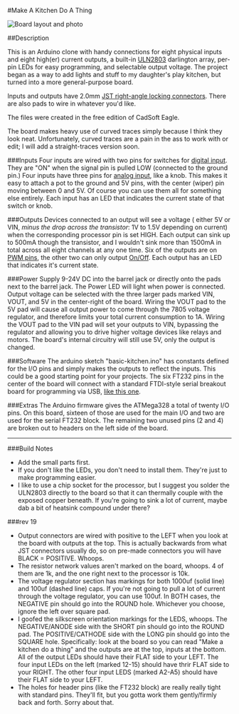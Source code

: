#Make A Kitchen Do A Thing

![Board layout and photo](http://dl.dropbox.com/u/126001/circuits/kitchen-layout_and_board.jpg)


##Description

This is an Arduino clone with handy connections for eight physical inputs and eight high(er) current outputs, a built-in [ULN2803](http://www.ti.com/lit/ds/symlink/uln2803a.pdf) darlington array, per-pin LEDs for easy programming, and selectable output voltage.  The project began as a way to add lights and stuff to my daughter's play kitchen, but turned into a more general-purpose board.

Inputs and outputs have 2.0mm [JST right-angle locking connectors](http://media.digikey.com/pdf/Data%20Sheets/JST%20PDFs/PH%20Series.pdf).  There are also pads to wire in whatever you'd like.

The files were created in the free edition of CadSoft Eagle.

The board makes heavy use of curved traces simply because I think they look neat.  Unfortunately, curved traces are a pain in the ass to work with or edit;   I will add a straight-traces version soon.

###Inputs
Four inputs are wired with two pins for switches for [digital input](http://arduino.cc/en/Reference/digitalRead).  They are "ON" when the signal pin is pulled LOW (connected to the ground pin.) Four inputs have three pins for [analog input](http://arduino.cc/en/Reference/analogRead), like a knob.  This makes it easy to attach a pot to the ground and 5V pins, with the center (wiper) pin moving between 0 and 5V.  Of course you can use them all for something else entirely.  Each input has an LED that indicates the current state of that switch or knob.

###Outputs
Devices connected to an output will see a voltage ( either 5V or VIN, *minus the drop across the transistor*: 1V to 1.5V depending on current) when the corresponding processor pin is set HIGH.  Each output can sink up to 500mA though the transistor, and I wouldn't sink more than 1500mA in total across all eight channels at any one time.  Six of the outputs are on [PWM pins](http://arduino.cc/en/Reference/analogWrite), the other two can only output [On/Off](http://arduino.cc/en/Reference/digitalWrite).  Each output has an LED that indicates it's current state.

###Power
Supply 9-24V DC into the barrel jack or directly onto the pads next to the barrel jack.  The Power LED will light when power is connected.
Output voltage can be selected with the three larger pads marked VIN, VOUT, and 5V in the center-right of the board.
Wiring the VOUT pad to the 5V pad will cause all output power to come through the 7805 voltage regulator, and therefore limits your total current consumption to 1A.
Wiring the VOUT pad to the VIN pad will set your outputs to VIN, bypassing the regulator and allowing you to drive higher voltage devices like relays and motors.  The board's internal circuitry will still use 5V, only the output is changed.

###Software
The arduino sketch "basic-kitchen.ino" has constants defined for the I/O pins and simply makes the outputs to reflect the inputs.  This could be a good starting point for your projects.
The six FT232 pins in the center of the board will connect with a standard FTDI-style serial breakout board for programming via USB, [like this one](http://www.sparkfun.com/products/9716).

###Extras
The Arduino firmware gives the ATMega328 a total of twenty I/O pins.  On this board, sixteen of those are used for the main I/O and two are used for the serial FT232 block.  The remaining two unused pins (2 and 4) are broken out to headers on the left side of the board.

----

###Build Notes
* Add the small parts first.
* If you don't like the LEDs, you don't need to install them.   They're just to make programming easier.
* I like to use a chip socket for the processor, but I suggest you solder the ULN2803 directly to the board so that it can thermally couple with the exposed copper beneath.  If you're going to sink a lot of current, maybe dab a bit of heatsink compound under there?

###rev 19
* Output connectors are wired with positive to the LEFT when you look at the board with outputs at the top.  This is actually backwards from what JST connectors usually do, so on pre-made connectors you will have BLACK = POSITIVE.  Whoops.
* The resistor network values aren't marked on the board, whoops.  4 of them are 1k, and the one right next to the processor is 10k.
* The voltage regulator section has markings for both 1000uf (solid line) and 100uf (dashed line) caps. If you're not going to pull a lot of current through the voltage regulator, you can use 100uf.  In BOTH cases, the NEGATIVE pin should go into the ROUND hole.  Whichever you choose, ignore the left over square pad.
* I goofed the silkscreen orientation markings for the LEDS, whoops.  The NEGATIVE/ANODE side with the SHORT pin should go into the ROUND pad.  The POSITIVE/CATHODE side with the LONG pin should go into the SQUARE hole.
Specifically: look at the board so you can read "Make a kitchen do a thing" and the outputs are at the top, inputs at the bottom.   All of the output LEDs should have their FLAT side to your LEFT.  The four input LEDs on the left (marked 12-15) should have thrir FLAT side to your RIGHT.  The other four input LEDS (marked A2-A5) should have their FLAT side to your LEFT.    
* The holes for header pins (like the FT232 block) are really really tight with standard pins.  They'll fit, but you gotta work them gently/firmly back and forth.  Sorry about that.